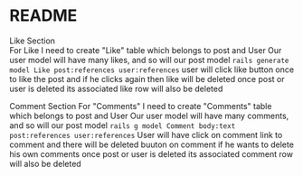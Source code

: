 # README

Like Section  
 For Like I need to create "Like" table which belongs to post and User
 Our user model will have many likes, and so will our post model
 ```rails generate model Like post:references user:references```
 user will click  like button once to like  the post and if he clicks again then like will be deleted
 once post or user is deleted its associated like row will also be deleted

Comment Section
 For "Comments" I need to create "Comments" table which belongs to post and User
 Our user model will have many comments, and so will our post model
 ```rails g model Comment body:text post:references user:references```
 User will have click on comment  link to comment and there will be deleted buuton on comment if he wants to delete his own comments
 once post or user is deleted its associated comment row will also be deleted
